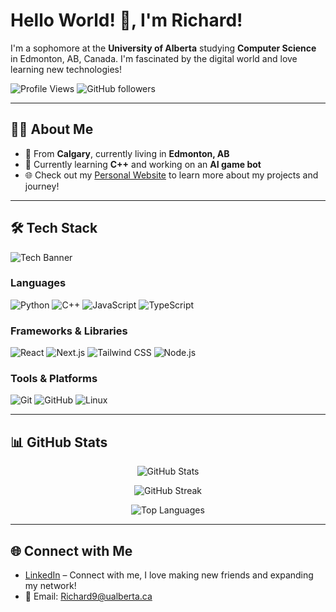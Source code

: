 # Hello World! 👋, I'm Richard!

I'm a sophomore at the **University of Alberta** studying **Computer Science** in Edmonton, AB, Canada. I'm fascinated by the digital world and love learning new technologies!

![Profile Views](https://komarev.com/ghpvc/?username=imrichardwu&color=brightgreen) ![GitHub followers](https://img.shields.io/github/followers/imrichardwu?label=Followers&style=social)

---

## 👨‍💻 About Me

- 📍 From **Calgary**, currently living in **Edmonton, AB**
- 🌱 Currently learning **C++** and working on an **AI game bot**
- 🌐 Check out my [Personal Website](https://richardwu.netlify.app/) to learn more about my projects and journey!

---

## 🛠️ Tech Stack

![Tech Banner](./path-to-your-uploaded-image.png) <!-- Add your new image path here -->

### Languages
![Python](https://img.shields.io/badge/Python-3776AB?style=for-the-badge&logo=python&logoColor=white)
![C++](https://img.shields.io/badge/C++-00599C?style=for-the-badge&logo=cplusplus&logoColor=white)
![JavaScript](https://img.shields.io/badge/JavaScript-F7DF1E?style=for-the-badge&logo=javascript&logoColor=black)
![TypeScript](https://img.shields.io/badge/TypeScript-007ACC?style=for-the-badge&logo=typescript&logoColor=white)

### Frameworks & Libraries
![React](https://img.shields.io/badge/React-61DAFB?style=for-the-badge&logo=react&logoColor=black)
![Next.js](https://img.shields.io/badge/Next.js-000000?style=for-the-badge&logo=nextdotjs&logoColor=white)
![Tailwind CSS](https://img.shields.io/badge/Tailwind_CSS-38B2AC?style=for-the-badge&logo=tailwind-css&logoColor=white)
![Node.js](https://img.shields.io/badge/Node.js-339933?style=for-the-badge&logo=nodedotjs&logoColor=white)

### Tools & Platforms
![Git](https://img.shields.io/badge/Git-F05032?style=for-the-badge&logo=git&logoColor=white)
![GitHub](https://img.shields.io/badge/GitHub-181717?style=for-the-badge&logo=github&logoColor=white)
![Linux](https://img.shields.io/badge/Linux-FCC624?style=for-the-badge&logo=linux&logoColor=black)

---

## 📊 GitHub Stats

<p align="center">
  <img src="https://github-readme-stats.vercel.app/api?username=imrichardwu&show_icons=true&theme=radical&count_private=true" alt="GitHub Stats" />
</p>

<p align="center">
  <img src="https://github-readme-streak-stats.herokuapp.com/?user=imrichardwu&theme=radical" alt="GitHub Streak" />
</p>

<p align="center">
  <img src="https://github-readme-stats.vercel.app/api/top-langs/?username=imrichardwu&layout=compact&theme=radical" alt="Top Languages" />
</p>

---

## 🌐 Connect with Me

- [LinkedIn](https://www.linkedin.com/in/imrichardwu/) – Connect with me, I love making new friends and expanding my network!
- 📧 Email: Richard9@ualberta.ca
